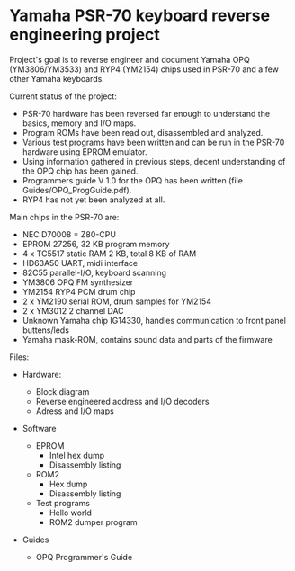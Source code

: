 # Yamaha PSR-70 keyboard reverse engineering project

Project's goal is to reverse engineer and document Yamaha OPQ (YM3806/YM3533) and RYP4 (YM2154) chips used in PSR-70 and a few other Yamaha keyboards.

Current status of the project:
- PSR-70 hardware has been reversed far enough to understand the basics, memory and I/O maps. 
- Program ROMs have been read out, disassembled and analyzed.
- Various test programs have been written and can be run in the PSR-70 hardware using EPROM emulator.
- Using information gathered in previous steps, decent understanding of the OPQ chip has been gained.
- Programmers guide V 1.0 for the OPQ has been written (file Guides/OPQ_ProgGuide.pdf).
- RYP4 has not yet been analyzed at all.

Main chips in the PSR-70 are:
- NEC D70008 = Z80-CPU
- EPROM 27256, 32 KB program memory
- 4 x TC5517 static RAM 2 KB, total 8 KB of RAM
- HD63A50 UART, midi interface
- 82C55 parallel-I/O, keyboard scanning
- YM3806 OPQ FM synthesizer
- YM2154 RYP4 PCM drum chip
- 2 x YM2190 serial ROM, drum samples for YM2154
- 2 x YM3012 2 channel DAC
- Unknown Yamaha chip IG14330, handles communication to front panel buttens/leds
- Yamaha mask-ROM, contains sound data and parts of the firmware


Files:

- Hardware: 
  - Block diagram
  - Reverse engineered address and I/O decoders
  - Adress and I/O maps

- Software
  - EPROM
    - Intel hex dump
    - Disassembly listing
  - ROM2
    - Hex dump
    - Disassembly listing
  - Test programs
    - Hello world
    - ROM2 dumper program

- Guides
  - OPQ Programmer's Guide
